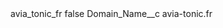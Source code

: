 <?xml version="1.0" encoding="UTF-8"?>
<CustomMetadata xmlns="http://soap.sforce.com/2006/04/metadata" xmlns:xsi="http://www.w3.org/2001/XMLSchema-instance" xmlns:xsd="http://www.w3.org/2001/XMLSchema">
    <label>avia_tonic_fr</label>
    <protected>false</protected>
    <values>
        <field>Domain_Name__c</field>
        <value xsi:type="xsd:string">avia-tonic.fr</value>
    </values>
</CustomMetadata>
